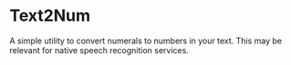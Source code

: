 # Text2Num
A simple utility to convert numerals to numbers in your text. This may be relevant for native speech recognition services.
